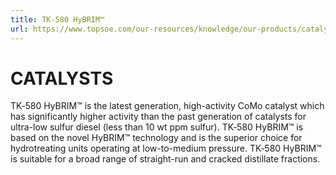 ```yaml
---
title: TK-580 HyBRIM™
url: https://www.topsoe.com/our-resources/knowledge/our-products/catalysts/tk-580-hybrimtm#main-content
---
```


# CATALYSTS

TK‑580 HyBRIM™ is the latest generation, high-activity CoMo catalyst which has significantly higher activity than the past generation of catalysts for ultra-low sulfur diesel (less than 10 wt ppm sulfur). TK‑580 HyBRIM™ is based on the novel HyBRIM™ technology and is the superior choice for hydrotreating units operating at low-to-medium pressure. TK‑580 HyBRIM™ is suitable for a broad range of straight-run and cracked distillate fractions.